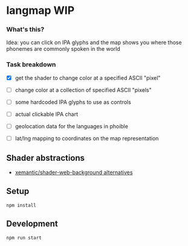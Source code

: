 # langmap WIP

### What's this?

Idea: you can click on IPA glyphs and the map shows you where those phonemes are commonly spoken in the world

### Task breakdown
- [x] get the shader to change color at a specified ASCII "pixel"
- [ ] change color at a collection of specified ASCII "pixels"
- [ ] some hardcoded IPA glyphs to use as controls

- [ ] actual clickable IPA chart
- [ ] geolocation data for the languages in phoible
- [ ] lat/lng mapping to coordinates on the map representation

## Shader abstractions
- [xemantic/shader-web-background alternatives](https://xemantic.github.io/shader-web-background/#alternatives)

## Setup
```
npm install
```

## Development
```
npm run start
```


